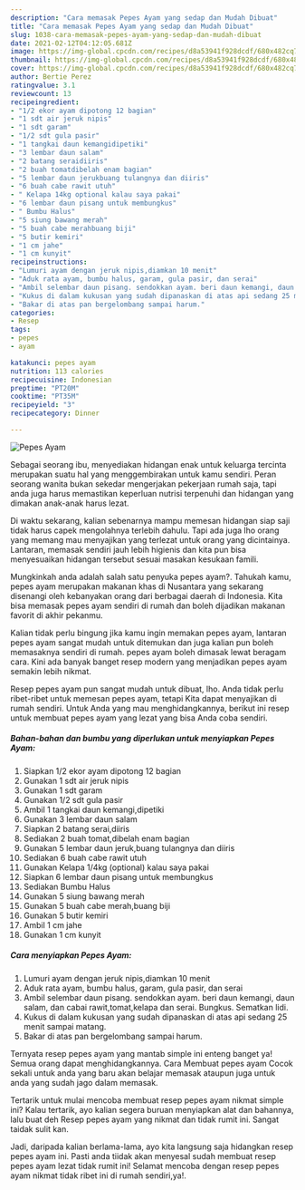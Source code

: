 ```yaml
---
description: "Cara memasak Pepes Ayam yang sedap dan Mudah Dibuat"
title: "Cara memasak Pepes Ayam yang sedap dan Mudah Dibuat"
slug: 1038-cara-memasak-pepes-ayam-yang-sedap-dan-mudah-dibuat
date: 2021-02-12T04:12:05.681Z
image: https://img-global.cpcdn.com/recipes/d8a53941f928dcdf/680x482cq70/pepes-ayam-foto-resep-utama.jpg
thumbnail: https://img-global.cpcdn.com/recipes/d8a53941f928dcdf/680x482cq70/pepes-ayam-foto-resep-utama.jpg
cover: https://img-global.cpcdn.com/recipes/d8a53941f928dcdf/680x482cq70/pepes-ayam-foto-resep-utama.jpg
author: Bertie Perez
ratingvalue: 3.1
reviewcount: 13
recipeingredient:
- "1/2 ekor ayam dipotong 12 bagian"
- "1 sdt air jeruk nipis"
- "1 sdt garam"
- "1/2 sdt gula pasir"
- "1 tangkai daun kemangidipetiki"
- "3 lembar daun salam"
- "2 batang seraidiiris"
- "2 buah tomatdibelah enam bagian"
- "5 lembar daun jerukbuang tulangnya dan diiris"
- "6 buah cabe rawit utuh"
- " Kelapa 14kg optional kalau saya pakai"
- "6 lembar daun pisang untuk membungkus"
- " Bumbu Halus"
- "5 siung bawang merah"
- "5 buah cabe merahbuang biji"
- "5 butir kemiri"
- "1 cm jahe"
- "1 cm kunyit"
recipeinstructions:
- "Lumuri ayam dengan jeruk nipis,diamkan 10 menit"
- "Aduk rata ayam, bumbu halus, garam, gula pasir, dan serai"
- "Ambil selembar daun pisang. sendokkan ayam. beri daun kemangi, daun salam, dan cabai rawit,tomat,kelapa dan serai. Bungkus. Sematkan lidi."
- "Kukus di dalam kukusan yang sudah dipanaskan di atas api sedang 25 menit sampai matang."
- "Bakar di atas pan bergelombang sampai harum."
categories:
- Resep
tags:
- pepes
- ayam

katakunci: pepes ayam 
nutrition: 113 calories
recipecuisine: Indonesian
preptime: "PT20M"
cooktime: "PT35M"
recipeyield: "3"
recipecategory: Dinner

---
```



![Pepes Ayam](https://img-global.cpcdn.com/recipes/d8a53941f928dcdf/680x482cq70/pepes-ayam-foto-resep-utama.jpg)

Sebagai seorang ibu, menyediakan hidangan enak untuk keluarga tercinta merupakan suatu hal yang menggembirakan untuk kamu sendiri. Peran seorang  wanita bukan sekedar mengerjakan pekerjaan rumah saja, tapi anda juga harus memastikan keperluan nutrisi terpenuhi dan hidangan yang dimakan anak-anak harus lezat.

Di waktu  sekarang, kalian sebenarnya mampu memesan hidangan siap saji tidak harus capek mengolahnya terlebih dahulu. Tapi ada juga lho orang yang memang mau menyajikan yang terlezat untuk orang yang dicintainya. Lantaran, memasak sendiri jauh lebih higienis dan kita pun bisa menyesuaikan hidangan tersebut sesuai masakan kesukaan famili. 



Mungkinkah anda adalah salah satu penyuka pepes ayam?. Tahukah kamu, pepes ayam merupakan makanan khas di Nusantara yang sekarang disenangi oleh kebanyakan orang dari berbagai daerah di Indonesia. Kita bisa memasak pepes ayam sendiri di rumah dan boleh dijadikan makanan favorit di akhir pekanmu.

Kalian tidak perlu bingung jika kamu ingin memakan pepes ayam, lantaran pepes ayam sangat mudah untuk ditemukan dan juga kalian pun boleh memasaknya sendiri di rumah. pepes ayam boleh dimasak lewat beragam cara. Kini ada banyak banget resep modern yang menjadikan pepes ayam semakin lebih nikmat.

Resep pepes ayam pun sangat mudah untuk dibuat, lho. Anda tidak perlu ribet-ribet untuk memesan pepes ayam, tetapi Kita dapat menyajikan di rumah sendiri. Untuk Anda yang mau menghidangkannya, berikut ini resep untuk membuat pepes ayam yang lezat yang bisa Anda coba sendiri.

<!--inarticleads1-->

##### Bahan-bahan dan bumbu yang diperlukan untuk menyiapkan Pepes Ayam:

1. Siapkan 1/2 ekor ayam dipotong 12 bagian
1. Gunakan 1 sdt air jeruk nipis
1. Gunakan 1 sdt garam
1. Gunakan 1/2 sdt gula pasir
1. Ambil 1 tangkai daun kemangi,dipetiki
1. Gunakan 3 lembar daun salam
1. Siapkan 2 batang serai,diiris
1. Sediakan 2 buah tomat,dibelah enam bagian
1. Gunakan 5 lembar daun jeruk,buang tulangnya dan diiris
1. Sediakan 6 buah cabe rawit utuh
1. Gunakan  Kelapa 1/4kg (optional) kalau saya pakai
1. Siapkan 6 lembar daun pisang untuk membungkus
1. Sediakan  Bumbu Halus
1. Gunakan 5 siung bawang merah
1. Gunakan 5 buah cabe merah,buang biji
1. Gunakan 5 butir kemiri
1. Ambil 1 cm jahe
1. Gunakan 1 cm kunyit




<!--inarticleads2-->

##### Cara menyiapkan Pepes Ayam:

1. Lumuri ayam dengan jeruk nipis,diamkan 10 menit
1. Aduk rata ayam, bumbu halus, garam, gula pasir, dan serai
1. Ambil selembar daun pisang. sendokkan ayam. beri daun kemangi, daun salam, dan cabai rawit,tomat,kelapa dan serai. Bungkus. Sematkan lidi.
1. Kukus di dalam kukusan yang sudah dipanaskan di atas api sedang 25 menit sampai matang.
1. Bakar di atas pan bergelombang sampai harum.




Ternyata resep pepes ayam yang mantab simple ini enteng banget ya! Semua orang dapat menghidangkannya. Cara Membuat pepes ayam Cocok sekali untuk anda yang baru akan belajar memasak ataupun juga untuk anda yang sudah jago dalam memasak.

Tertarik untuk mulai mencoba membuat resep pepes ayam nikmat simple ini? Kalau tertarik, ayo kalian segera buruan menyiapkan alat dan bahannya, lalu buat deh Resep pepes ayam yang nikmat dan tidak rumit ini. Sangat taidak sulit kan. 

Jadi, daripada kalian berlama-lama, ayo kita langsung saja hidangkan resep pepes ayam ini. Pasti anda tiidak akan menyesal sudah membuat resep pepes ayam lezat tidak rumit ini! Selamat mencoba dengan resep pepes ayam nikmat tidak ribet ini di rumah sendiri,ya!.

